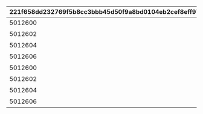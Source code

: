 |221f658dd232769f5b8cc3bbb45d50f9a8bd0104eb2cef8eff97cd4b6818a993|7131c3b53b505d740a8f7c1d517fdf019b6222d6ab879ad2bba696fa253404ab|6fa07b407349c3b4309389b102fbe319f2bc1ee5ed3410bcea365754581d189e|6704256bbc14ffce854a430cbac258011c24396721cf1e2830bb11eb59d01753|c3e7c348a2c42f74b71b035ca0ecfba9262d1424e219e5bad5f203407fff4577|b8e49c130e38d3b006b420e6f46b92804a44db913545c8a6c613f849fd8d40cc|c6a5d8ca92c9379b448e543103f17e8b3ac87bdb562e741473f5f6bbcf56ab89|bd4516e41bd8f2aafd0407d1a2f128ef48a0ccf05ccf3f95b7f6ddec926e1edb|206d2ef803fbfcae0d91e5fa69256039ae959265405ebb5e6a740ed2e01489df|dbee4e70c3c3fe90d0cd719e301809ff2878609f271e37b2421a7ea85b5662fd|eaa4c30636ead9c9e946bc0dfbcd761d9cfd4ab363b685be8b6ef8f4a121f502|879281595eede24a7561ab939f76f65673285953173812db4e6e7665126880d0|cc1b6cd1adc9cc261bb4504bafea4e1673d037a1057bc34c9ab5f20738534ffe|199a25370d2858b4832ebf30cb34520bb7b86e8c3c564d73583fc0ca0a208881|0d00a4b1b81327225c816cebc57c5eef8322f28f2d42ddfaa94f89b92deb09fc|fa787a9493e8fce2469adeefb99305b32a00759820c1b4e43b3fb404d0ae1c33|08249fff48533d48cdaefcd2fd82e784752f2d1ddf3864435d416a3c819bb25b|2cf312b4ddde0c1b4ac35b0bc7fac7c0929e4f4d5057b1261c73c3ca92ae9437|e325fa9263d259777df609433dbf530578ed4b7027855226285aa89c9adb8132|ffbaff058a657fae55b589541d1d0a51eb2dab3ac5645db1451f79c6da06ba9f|
| --- | --- | --- | --- | --- | --- | --- | --- | --- | --- | --- | --- | --- | --- | --- | --- | --- | --- | --- | --- |
|5012600||910012|10012|5012601||謎解き1|1.姉妹|4.父と娘|103|2.双子|10012104|間違った組み合わせはどれでしょう|-689|1001201|3|3.先生と生徒|0|武器や髪形など身体的特徴に注目してみよう。|0|
|5012602||910012|10012|5012603||謎解き2|1.ブックストア|4.スコアブック|74|2.ブックカバー|10012108|探し物はなんでしょう|-220|1001202|4|3.ワードブック|0|キャラの名前に注目してみよう。|0|
|5012604||910012|10012|5012605||謎解き3|1.ミミとキョウカが誰かを見て驚いている|4.クリスティーナと対峙しているのは・・・|-84|2.夏のリゾートでバーベキュー|10012110|主人公が映っているのはどれでしょう|135|1001203|3|3.トワイライトキャラバンの皆が談笑している|0|主人公の性格がよく表れている一枚。|0|
|5012606||910012|10012|5012607||謎解き4|1.ルカ|4.シズル|58|2.ミフユ|10012115|暗号を解読して人物を推理しよう|810|1001204|4|3.レイ|0|バラバラになったものは整理してみよう。|0|
|5012600||910012|20012|5012601||謎解き1|1.姉妹|4.父と娘|103|2.双子|20012104|間違った組み合わせはどれでしょう|-690|2001201|3|3.先生と生徒|0|武器や髪形など身体的特徴に注目してみよう。|0|
|5012602||910012|20012|5012603||謎解き2|1.ブックストア|4.スコアブック|74|2.ブックカバー|20012108|探し物はなんでしょう|-270|2001202|4|3.ワードブック|0|キャラの名前に注目してみよう。|0|
|5012604||910012|20012|5012605||謎解き3|1.ミミとキョウカが誰かを見て驚いている|4.クリスティーナと対峙しているのは・・・|-84|2.夏のリゾートでバーベキュー|20012110|主人公が映っているのはどれでしょう|54|2001203|3|3.トワイライトキャラバンの皆が談笑している|0|主人公の性格がよく表れている一枚。|0|
|5012606||910012|20012|5012607||謎解き4|1.ルカ|4.シズル|58|2.ミフユ|20012115|暗号を解読して人物を推理しよう|650|2001204|4|3.レイ|0|バラバラになったものは整理してみよう。|0|